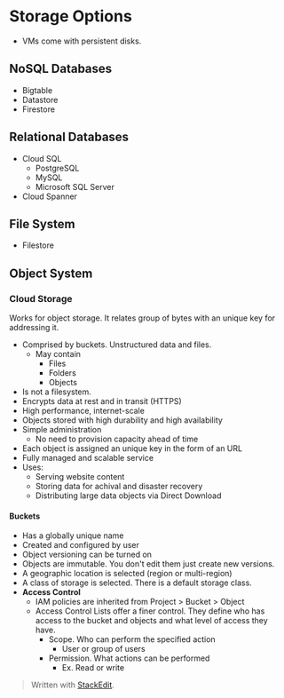 
# Storage Options

- VMs come with persistent disks.

## NoSQL Databases
- Bigtable
- Datastore
- Firestore

## Relational Databases
- Cloud SQL
	- PostgreSQL
	- MySQL
	- Microsoft SQL Server
- Cloud Spanner

## File System
- Filestore

## Object System

### Cloud Storage 

Works for object storage. It relates group of bytes with an unique key for addressing it.

- Comprised by buckets. Unstructured data and files.
	- May contain
		- Files 
		- Folders
		- Objects 
- Is not a filesystem.
- Encrypts data at rest and in transit (HTTPS)
- High performance, internet-scale
- Objects stored with high durability and high availability
- Simple administration
	- No need to provision capacity ahead of time
- Each object is assigned an unique key in the form of an URL
- Fully managed and scalable service
- Uses:
	- Serving website content
	- Storing data for achival and disaster recovery
	- Distributing large data objects via Direct Download

#### Buckets
- Has a globally unique name
- Created and configured by user
- Object versioning can be turned on
- Objects are immutable. You don't edit them just create new versions.
- A geographic location is selected (region or multi-region)
- A class of storage is selected. There is a default storage class.
- **Access Control**
	- IAM policies are inherited from Project > Bucket > Object
	- Access Control Lists offer a finer control. They define who has access to the bucket and objects and what level of access they have.
		- Scope. Who can perform the specified action
			- User or group of users 
		- Permission. What actions can be performed
			- Ex. Read or write


> Written with [StackEdit](https://stackedit.io/).
<!--stackedit_data:
eyJoaXN0b3J5IjpbLTE4ODExMjA3MTUsMTQ2NTEzNTkxNSwtMj
A5OTQ0Mjc3OCwxNTYxNjM4ODkxLC0xNDMxMDY1MzU5XX0=
-->